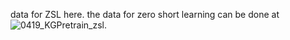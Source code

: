 data for ZSL here.
the data for zero short learning can be done at ![0419_KGPretrain_zsl](https://drive.google.com/drive/folders/1LfFwfnu45ggeT6Gn45RFuy2evlJnaqG8?usp=share_link).